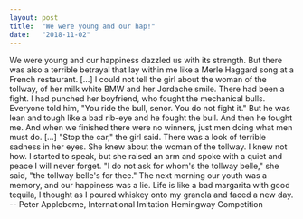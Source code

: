 ```yaml
---
layout: post
title:  "We were young and our hap!"
date:   "2018-11-02"
---
```

We were young and our happiness dazzled us with its strength.  But there was
also a terrible betrayal that lay within me like a Merle Haggard song at a
French restaurant. [...]
	I could not tell the girl about the woman of the tollway, of her milk
white BMW and her Jordache smile.  There had been a fight.  I had punched her
boyfriend, who fought the mechanical bulls.  Everyone told him, "You ride the
bull, senor.  You do not fight it."  But he was lean and tough like a bad
rib-eye and he fought the bull.  And then he fought me.  And when we finished
there were no winners, just men doing what men must do. [...]
	"Stop the car," the girl said.
	There was a look of terrible sadness in her eyes.  She knew about the
woman of the tollway.  I knew not how.  I started to speak, but she raised an
arm and spoke with a quiet and peace I will never forget.
	"I do not ask for whom's the tollway belle," she said, "the tollway
belle's for thee."
	The next morning our youth was a memory, and our happiness was a lie.
Life is like a bad margarita with good tequila, I thought as I poured whiskey
onto my granola and faced a new day.
		-- Peter Applebome, International Imitation Hemingway
		   Competition
